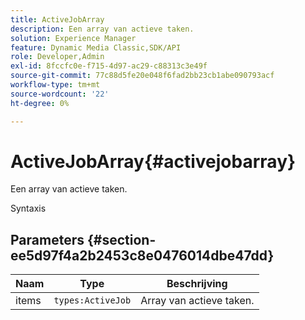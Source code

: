 ```yaml
---
title: ActiveJobArray
description: Een array van actieve taken.
solution: Experience Manager
feature: Dynamic Media Classic,SDK/API
role: Developer,Admin
exl-id: 8fccfc0e-f715-4d97-ac29-c88313c3e49f
source-git-commit: 77c88d5fe20e048f6fad2bb23cb1abe090793acf
workflow-type: tm+mt
source-wordcount: '22'
ht-degree: 0%

---
```


# ActiveJobArray{#activejobarray}

Een array van actieve taken.

Syntaxis

## Parameters {#section-ee5d97f4a2b2453c8e0476014dbe47dd}

| Naam | Type | Beschrijving |
|---|---|---|
| items | `types:ActiveJob` | Array van actieve taken. |
